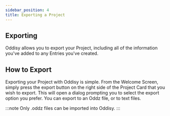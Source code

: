 ```yaml
---
sidebar_position: 4
title: Exporting a Project
---
```


## Exporting

Oddisy allows you to export your Project, including all of the information you've added to any Entries you've created.
<!-- , to a number of different file types.  -->

<!-- :::info

Oddisy currently supports exporting to text files (.txt), markdown files (.md), and PDF.

You can choose to export to a single large PDF, or a separate PDF for each Entry.
::: -->
<!-- 
:::note
Creating a PDF can take up a lot of resources, and Oddisy may seem to freeze while the PDF is created. Additionally, you should be aware that creating a single large PDF file for your entire project can potentially create an extremely large PDF. For large projects, it is possible that exporting to a single PDF can cause instability.
::: -->

## How to Export

Exporting your Project with Oddisy is simple. From the Welcome Screen, simply press the export button on the right side of the Project Card that you wish to export. This will open a dialog prompting you to select the export option you prefer. You can export to an Oddz file, or to text files.

:::note
Only .oddz files can be imported into Oddisy.
:::
